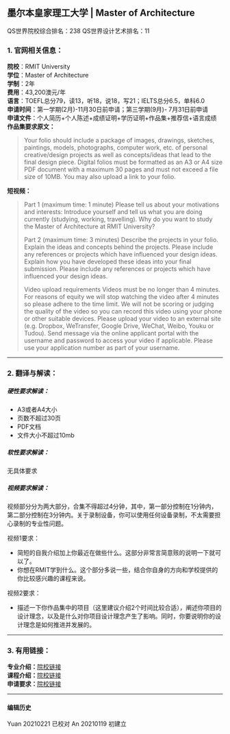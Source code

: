 ## 墨尔本皇家理工大学 | Master of Architecture

QS世界院校综合排名：238
QS世界设计艺术排名：11


### 1. 官网相关信息：

**院校**：RMIT University  
**学位**：Master of Architecture  
**学制**：2年  
**费用**：43,200澳元/年  
**语言**：TOEFL总分79，读13，听18，说18，写21；IELTS总分6.5，单科6.0  
**申请时间**：第一学期(2月)-11月30日前申请；第三学期(9月)- 7月31日前申请     
**申请文件**：个人简历+个人陈述+成绩证明+学历证明+作品集+推荐信+语言成绩    
**作品集要求原文：**   
> Your folio should include a package of images, drawings, sketches, paintings, models, photographs, computer work, etc. of personal creative/design projects as well as concepts/ideas that lead to the final design piece. Digital folios must be formatted as an A3 or A4 size PDF document with a maximum 30 pages and must not exceed a file size of 10MB. You may also upload a link to your folio.

**短视频：**
> Part 1 (maximum time: 1 minute)
Please tell us about your motivations and interests:
Introduce yourself and tell us what you are doing currently (studying, working, travelling).
Why do you want to study the Master of Architecture at RMIT University?
>
> Part 2 (maximum time: 3 minutes)
Describe the projects in your folio.
Explain the ideas and concepts behind the projects. Please include any references or projects which have influenced your design ideas.
Explain how you have developed these ideas into your final submission. Please include any references or projects which have influenced your design ideas.
>
> Video upload requirements
Videos must be no longer than 4 minutes. For reasons of equity we will stop watching the video after 4 minutes so please adhere to the time limit.
We will not be scoring or judging the quality of the video so you can record this video using your phone or other suitable devices.
Please upload your video to an external site (e.g. Dropbox, WeTransfer, Google Drive, WeChat, Weibo, Youku or Tudou).
Send message via the online applicant portal with the username and password to access your video if applicable. Please use your application number as part of your username.





---


### 2. 翻译与解读：

##### 硬性要求解读：
- A3或者A4大小
- 页数不超过30页
- PDF文档
- 文件大小不超过10mb

##### 软性要求解读：
无具体要求

##### 视频要求解读：
视频部分分为两大部分，合集不得超过4分钟，其中，第一部分控制在1分钟内，第二部分控制在3分钟内。关于录制设备，你可以使用任何设备录制，不太需要担心录制的专业性问题。

视频1要求：
- 简短的自我介绍加上你最近在做些什么。这部分非常言简意赅的说明一下就可以了。
- 你想在RMIT学到什么。这个部分多说一些，结合你自身的方向和学校提供的你比较感兴趣的课程来说。

视频2要求：
- 描述一下你作品集中的项目（这里建议介绍2个时间比较合适），阐述你项目的设计理念，以及是什么对你项目设计理念产生了影响。同时，你要说明你的设计理念是如何推进并发展的。

---


### 3. 有用链接：

**专业介绍：**[院校链接](https://www.rmit.edu.au/study-with-us/levels-of-study/postgraduate-study/masters-by-coursework/mc163)  
**课程介绍：**[院校链接](https://www.rmit.edu.au/study-with-us/levels-of-study/postgraduate-study/masters-by-coursework/master-of-architecture-mc163/mc163auscy)  
**申请要求：**[院校链接](https://www.rmit.edu.au/study-with-us/levels-of-study/postgraduate-study/masters-by-coursework/mc163)




---


#### 编辑历史
Yuan 20210221 已校对
An 20210119 初建立
